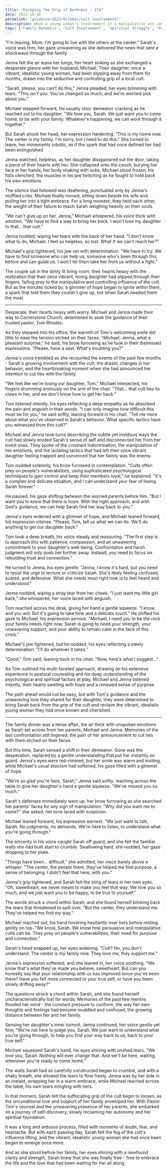 ```yaml
---
title: "Escaping the Grip of Darkness - 179"
date: 2023-10-30
permalink: "guidance/2023/October/cult-involvement/"
description: When a young woman's involvement in a manipulative and controlling cult threatens to tear her family apart, she seeks the help of Pastor Tom Rhodes to find the courage and guidance to break free and reclaim her life.
tags: ['Family Dynamics', 'Cult Involvement', 'Spiritual Struggle', 'Pastoral Guidance', 'Redemption']
---
```

"I'm leaving, Mom. I'm going to live with the others at the center." Sarah's voice was firm, her gaze unwavering as she delivered the news that sent a shockwave through the family.

Jenna felt the air leave her lungs, her heart sinking as she exchanged a desperate glance with her husband, Michael. Their daughter, once a vibrant, idealistic young woman, had been slipping away from them for months, drawn into the seductive and controlling grip of a local cult.

"Sarah, please, you can't do this," Jenna pleaded, her eyes brimming with tears. "This isn't you. You've changed so much, and we're worried sick about you."

Michael stepped forward, his usually stoic demeanor cracking as he reached out to his daughter. "We love you, Sarah. We just want you to come home, to be with your family. Whatever's happening, we can work through it together."

But Sarah shook her head, her expression hardening. "This is my home now. The center is my family. I'm sorry, but I need to do this." She turned to leave, her movements robotic, as if the spark that had once defined her had been extinguished.

Jenna watched, helpless, as her daughter disappeared out the door, taking a piece of their hearts with her. She collapsed onto the couch, burying her face in her hands, her body shaking with sobs. Michael stood frozen, his fists clenched, the muscles in his jaw twitching as he fought to hold back his own emotions.

The silence that followed was deafening, punctuated only by Jenna's muffled cries. Michael finally moved, sitting down beside his wife and pulling her into a tight embrace. For a long moment, they held each other, the weight of their failure to reach Sarah weighing heavily on their souls.

"We can't give up on her, Jenna," Michael whispered, his voice thick with emotion. "We have to find a way to bring her back. I won't lose my daughter to that... that cult."

Jenna nodded, wiping her tears with the back of her hand. "I don't know what to do, Michael. I feel so helpless, so lost. What if we can't reach her?"

Michael's grip tightened, his jaw set with determination. "We have to try. We have to find someone who can help us, someone who's been through this before and can guide us. I won't let them take her from us without a fight."

The couple sat in the dimly lit living room, their hearts heavy with the realization that their once vibrant, loving daughter had slipped through their fingers, falling prey to the manipulative and controlling influence of the cult. But as the minutes ticked by, a glimmer of hope began to ignite within them, a spark that told them they couldn't give up, not when Sarah needed them the most.

***

Desperate, their hearts heavy with worry, Michael and Jenna made their way to Cornerstone Church, determined to seek the guidance of their trusted pastor, Tom Rhodes.

As they stepped into his office, the warmth of Tom's welcoming smile did little to ease the tension etched on their faces. "Michael, Jenna, what a pleasant surprise," he said, his brow furrowing as he took in their distressed expressions. "Please, have a seat. What's troubling you?"

Jenna's voice trembled as she recounted the events of the past few months - Sarah's growing involvement with the cult, the drastic changes in her behavior, and the heartbreaking moment when she had announced her intention to cut ties with the family.

"We feel like we're losing our daughter, Tom," Michael interjected, his fingers drumming anxiously on the arm of the chair. "That... that cult has its claws in her, and we don't know how to get her back."

Tom listened intently, his eyes reflecting a deep empathy as he absorbed the pain and anguish in their words. "I can only imagine how difficult this must be for you," he said softly, leaning forward in his chair. "Tell me more about what you've observed in Sarah's behavior. What specific tactics have you witnessed from this cult?"

Michael and Jenna took turns describing the subtle yet insidious ways the cult had slowly eroded Sarah's sense of self and disconnected her from her loved ones. They spoke of the constant indoctrination, the manipulation of her emotions, and the isolating tactics that had left their once vibrant daughter feeling trapped and convinced that her family was the enemy.

Tom nodded solemnly, his brow furrowed in contemplation. "Cults often prey on people's vulnerabilities, using sophisticated psychological techniques to gain control and keep their members loyal," he explained. "It's a complex and delicate situation, and I can understand your fear of losing Sarah forever."

He paused, his gaze shifting between the worried parents before him. "But I want you to know that there is hope. With the right approach, and with God's guidance, we can help Sarah find her way back to you."

Jenna's eyes widened with a glimmer of hope, and Michael leaned forward, his expression intense. "Please, Tom, tell us what we can do. We'll do anything to get our daughter back."

Tom took a deep breath, his voice steady and reassuring. "The first step is to approach this with patience, compassion, and an unwavering commitment to your daughter's well-being. Confrontation and harsh judgment will only push her further away. Instead, you need to focus on rebuilding trust and connection."

He turned to Jenna, his eyes gentle. "Jenna, I know it's hard, but you need to resist the urge to lecture or criticize Sarah. She's likely feeling confused, scared, and defensive. What she needs most right now is to feel heard and understood."

Jenna nodded, wiping a stray tear from her cheek. "I just want my little girl back," she whispered, her voice laced with anguish.

Tom reached across the desk, giving her hand a gentle squeeze. "I know, and you will. But it's going to take time and a delicate touch." He shifted his gaze to Michael, his expression serious. "Michael, I need you to be the rock your family needs right now. Sarah is going to need your strength, your unwavering support, and your ability to remain calm in the face of this crisis."

Michael's jaw tightened, but he nodded, his eyes reflecting a steely determination. "I'll do whatever it takes."

"Good," Tom said, leaning back in his chair. "Now, here's what I suggest..."

As Tom outlined his multi-faceted approach, drawing on his extensive experience in pastoral counseling and his deep understanding of the psychological and spiritual factors at play, Michael and Jenna listened intently, their hearts swelling with hope and a renewed sense of purpose.

The path ahead would not be easy, but with Tom's guidance and the unwavering love they shared for their daughter, they were determined to bring Sarah back from the grip of the cult and reclaim the vibrant, idealistic young woman they had once known and cherished.

***

The family dinner was a tense affair, the air thick with unspoken emotions as Sarah sat across from her parents, Michael and Jenna. Memories of the last confrontation still lingered, the pain of her announcement to cut ties with them etched on their faces.

But this time, Sarah sensed a shift in their demeanor. Gone was the desperation, replaced by a gentle understanding that put her instantly on guard. Jenna's eyes were red-rimmed, but her smile was warm and inviting, while Michael's usual stoicism had softened, his gaze filled with a glimmer of hope.

"We're so glad you're here, Sarah," Jenna said softly, reaching across the table to give her daughter's hand a gentle squeeze. "We've missed you so much."

Sarah's defenses immediately went up, her brow furrowing as she searched her parents' faces for any sign of manipulation. "Why did you want me to come?" she asked, her tone laced with suspicion.

Michael leaned forward, his expression earnest. "We just want to talk, Sarah. No judgments, no demands. We're here to listen, to understand what you're going through."

The sincerity in his voice caught Sarah off guard, and she felt the familiar walls she had built start to crumble. Swallowing hard, she nodded, her gaze dropping to her plate.

"Things have been... difficult," she admitted, her voice barely above a whisper. "The center, the people there, they've helped me find purpose, a sense of belonging. I didn't feel that here, with you."

Jenna's grip tightened, and Sarah felt the sting of tears in her own eyes. "Oh, sweetheart, we never meant to make you feel that way. We love you so much, and we just want you to be happy, to be true to yourself."

The words struck a chord within Sarah, and she found herself blinking back the tears that threatened to spill over. "But the center, they understand me. They've helped me find my way."

Michael reached out, his hand hovering hesitantly over hers before resting gently on top. "We know, Sarah. We know how persuasive and manipulative cults can be. They prey on people's vulnerabilities, their need for purpose and connection."

Sarah's head snapped up, her eyes widening. "Cult? No, you don't understand. The center is my family now. They love me, they support me."

Jenna's expression softened, and she leaned in, her voice soothing. "We know that's what they've made you believe, sweetheart. But can you honestly say that your relationship with us has improved since you've been there? Have you felt more connected to your true self, or have you been slowly drifting away?"

The questions struck a chord within Sarah, and she found herself uncharacteristically lost for words. Memories of the past few months flooded her mind - the constant pressure to conform, the way her own thoughts and feelings had become muddled and confused, the growing distance between her and her family.

Sensing her daughter's inner turmoil, Jenna continued, her voice gentle yet firm. "We're not here to judge you, Sarah. We just want to understand what you're going through, to help you find your way back to us, back to your true self."

Michael squeezed Sarah's hand, his eyes shining with unshed tears. "We love you, Sarah. Nothing will ever change that. And we'll be here, waiting, whenever you're ready to come home."

The walls Sarah had so carefully constructed began to crumble, and with a shaky breath, she allowed the tears to flow freely. Jenna was by her side in an instant, wrapping her in a warm embrace, while Michael reached across the table, his own tears mingling with hers.

In that moment, Sarah felt the suffocating grip of the cult begin to loosen, as the unconditional love and support of her family enveloped her. With Pastor Tom's counsel and the unwavering presence of her parents, she embarked on a journey of self-discovery, slowly reclaiming her autonomy and her spiritual foundation.

It was a long and arduous process, filled with moments of doubt, fear, and heartache. But with each passing day, Sarah felt the fog of the cult's influence lifting, and the vibrant, idealistic young woman she had once been began to emerge once more.

And as she stood before her family, her eyes shining with a newfound clarity and strength, Sarah knew that she was finally free - free to embrace the life and the love that had been waiting for her all along.


